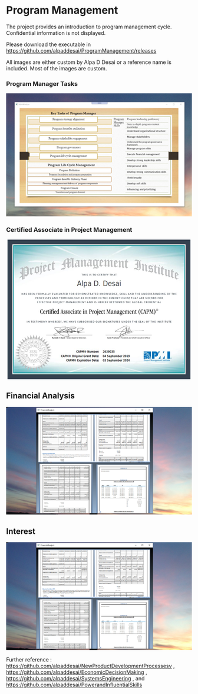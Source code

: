 # Program Management

The project provides an introduction to program management cycle. Confidential information is not displayed. 

Please download the executable in https://github.com/alpaddesai/ProgramManagement/releases

All images are either custom by Alpa D Desai or a reference name is included. Most of the images are custom.

### Program Manager Tasks
![image](ProgramManager.png)

### Certified Associate in Project Management
![image](CAPMCertificate.jpg)

## Financial Analysis
![image](FinancialAnalysisImage.png)

## Interest
![image](FinancialAnalysisImage.png)

Further reference : https://github.com/alpaddesai/NewProductDevelopmentProcessesv , https://github.com/alpaddesai/EconomicDecisionMaking ,   https://github.com/alpaddesai/SystemsEngineering , and https://github.com/alpaddesai/PowerandInfluentialSkills
